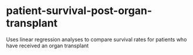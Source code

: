 # patient-survival-post-organ-transplant
Uses linear regression analyses to compare survival rates for patients who have received an organ transplant
